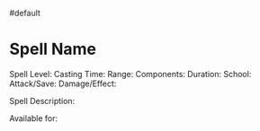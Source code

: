 #default


# Spell Name
Spell Level:
Casting Time:
Range: 
Components:
Duration:
School:
Attack/Save:
Damage/Effect:

Spell Description: 


Available for: 